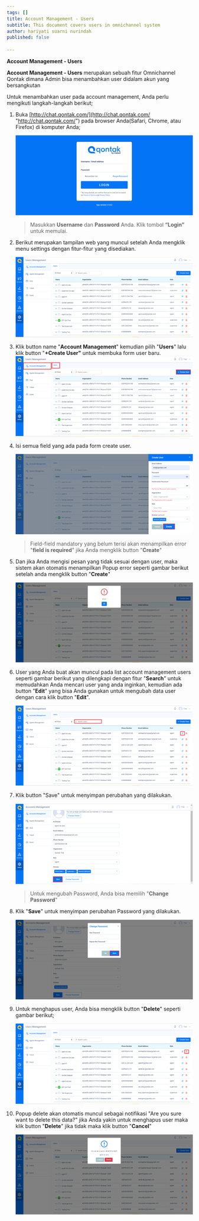 ```yaml
---
tags: []
title: Account Management - Users
subtitle: This document covers users in omnichannel system
author: hariyati suarni nurindah
published: false

---
```

**Account Management - Users**

**Account Management - Users** merupakan sebuah fitur Omnichannel Qontak dimana Admin bisa menambahkan user didalam akun yang bersangkutan

Untuk menambahkan user pada account management, Anda perlu mengikuti langkah-langkah berikut;

 1. Buka [http://chat.qontak.com/](http://chat.qontak.com/ "http://chat.qontak.com/") pada browser Anda(Safari, Chrome, atau Firefox) di komputer Anda;

    ![](/uploads/login-qontak-c.png)

    > Masukkan **Username** dan **Password** Anda. Klik tombol **“Login”** untuk memulai.
 2. Berikut merupakan tampilan web yang muncul setelah Anda mengklik menu settings dengan fitur-fitur yang disediakan.

    ![](/uploads/accounma1.PNG)
 3. Klik button name "**Account Management**" kemudian pilih "**Users**" lalu klik button "**+Create User"** untuk membuka form user baru.![](/uploads/accounma1-1.PNG)
 4. Isi semua field yang ada pada form create user.

    ![](/uploads/accounma2.PNG)

    > Field-field mandatory yang belum terisi akan menampilkan error "**field is required**" jika Anda mengklik button "**Create**"
 5. Dan jika Anda mengisi pesan yang tidak sesuai dengan user, maka sistem akan otomatis menampilkan Popup error seperti gambar berikut setelah anda mengklik button "**Create**"

    ![](/uploads/accounma3.PNG)
 6. User yang Anda buat akan muncul pada list account management users seperti gambar berikut yang dilengkapi dengan fitur "**Search**" untuk memudahkan Anda mencari user yang anda inginkan, kemudian ada button "**Edit**" yang bisa Anda gunakan untuk mengubah data user dengan cara klik button "**Edit**".

    ![](/uploads/accounma4-1.PNG)
 7. Klik button "Save" untuk menyimpan perubahan yang dilakukan.

    ![](/uploads/accounma5.PNG)

    > Untuk mengubah Password, Anda bisa memilih "**Change Password**"
 8. Klik "**Save**" untuk menyimpan perubahan Password yang dilakukan.

    ![](/uploads/accounma8.PNG)
 9. Untuk menghapus user, Anda bisa mengklik button "**Delete**" seperti gambar berikut;

    ![](/uploads/accounma6.PNG)
10. Popup delete akan otomatis muncul sebagai notifikasi "Are you sure want to delete this data?" jika Anda yakin untuk menghapus user maka klik button "**Delete**" jika tidak maka klik button "**Cancel**"

    ![](/uploads/accounma7.PNG)